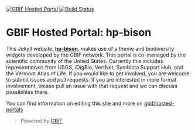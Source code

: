 [![GBIF Hosted Portal](https://docs.gbif.org/style/gbif-hosted-portal.svg)](https://github.com/gbif/hosted-portals)
[![Build Status](https://builds.gbif.org/job/hp-bison/badge/icon)](https://builds.gbif.org/job/hp-bison/lastBuild/console)
<!-- License badge example: [![CC BY-SA 4.0](https://img.shields.io/badge/License-CC%20BY%2D-SA%204.0-lightgrey.svg)](https://creativecommons.org/licenses/by-sa/4.0/) -->

# GBIF Hosted Portal: hp-bison

This Jekyll website, **[hp-bison](https://hp-bison.gbif.org/)**, makes use of a theme and biodiversity widgets developed by the GBIF network. This portal is co-managed by the scientific community of the United States. Currently this includes representatives from USGS, iDigBio, VertNet, Symbiota Support Hub, and the Vermont Atlas of Life.  If you would like to get involved, you are welcome to submit issues and pull requests. If you are interested in more formal involvement, please pull an issue with that request and we can discuss possibilites there.

You can find information on editing this site and more on [gbif/hosted-portals](https://github.com/gbif/hosted-portals)

> Powered by [GBIF](https://www.gbif.org/)

